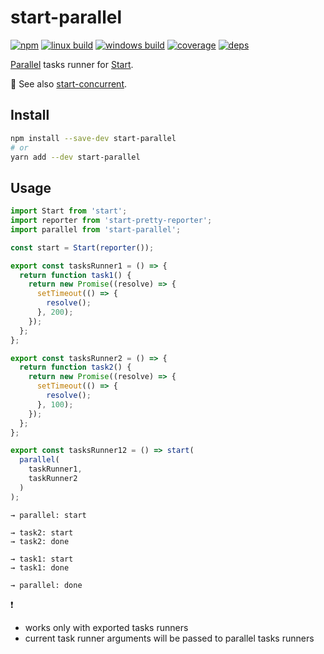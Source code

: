 # start-parallel

[![npm](https://img.shields.io/npm/v/start-parallel.svg?style=flat-square)](https://www.npmjs.com/package/start-parallel)
[![linux build](https://img.shields.io/travis/start-runner/parallel/master.svg?label=linux&style=flat-square)](https://travis-ci.org/start-runner/parallel)
[![windows build](https://img.shields.io/appveyor/ci/start-runner/parallel/master.svg?label=windows&style=flat-square)](https://ci.appveyor.com/project/start-runner/parallel)
[![coverage](https://img.shields.io/codecov/c/github/start-runner/parallel/master.svg?style=flat-square)](https://codecov.io/github/start-runner/parallel)
[![deps](https://img.shields.io/gemnasium/start-runner/parallel.svg?style=flat-square)](https://gemnasium.com/start-runner/parallel)

[Parallel](https://bytearcher.com/articles/parallel-vs-concurrent/) tasks runner for [Start](https://github.com/start-runner/start).

:information_desk_person: See also [start-concurrent](https://github.com/start-runner/concurrent).

## Install

```sh
npm install --save-dev start-parallel
# or
yarn add --dev start-parallel
```

## Usage

```js
import Start from 'start';
import reporter from 'start-pretty-reporter';
import parallel from 'start-parallel';

const start = Start(reporter());

export const tasksRunner1 = () => {
  return function task1() {
    return new Promise((resolve) => {
      setTimeout(() => {
        resolve();
      }, 200);
    });
  };
};

export const tasksRunner2 = () => {
  return function task2() {
    return new Promise((resolve) => {
      setTimeout(() => {
        resolve();
      }, 100);
    });
  };
};

export const tasksRunner12 = () => start(
  parallel(
    taskRunner1,
    taskRunner2
  )
);
```

```
→ parallel: start

→ task2: start
→ task2: done

→ task1: start
→ task1: done

→ parallel: done
```

:heavy_exclamation_mark:

* works only with exported tasks runners
* current task runner arguments will be passed to parallel tasks runners
